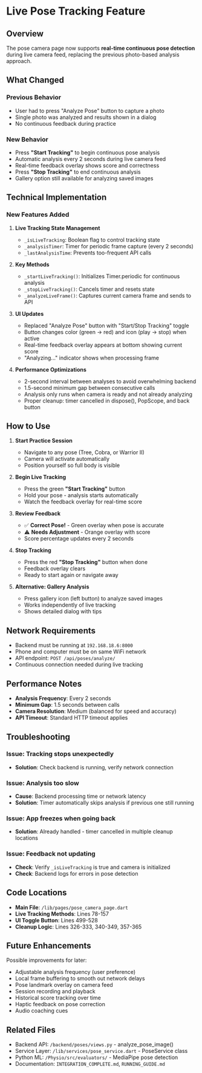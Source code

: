 # Live Pose Tracking Feature

## Overview
The pose camera page now supports **real-time continuous pose detection** during live camera feed, replacing the previous photo-based analysis approach.

## What Changed

### Previous Behavior
- User had to press "Analyze Pose" button to capture a photo
- Single photo was analyzed and results shown in a dialog
- No continuous feedback during practice

### New Behavior
- Press **"Start Tracking"** to begin continuous pose analysis
- Automatic analysis every 2 seconds during live camera feed
- Real-time feedback overlay shows score and correctness
- Press **"Stop Tracking"** to end continuous analysis
- Gallery option still available for analyzing saved images

## Technical Implementation

### New Features Added

1. **Live Tracking State Management**
   - `_isLiveTracking`: Boolean flag to control tracking state
   - `_analysisTimer`: Timer for periodic frame capture (every 2 seconds)
   - `_lastAnalysisTime`: Prevents too-frequent API calls

2. **Key Methods**
   - `_startLiveTracking()`: Initializes Timer.periodic for continuous analysis
   - `_stopLiveTracking()`: Cancels timer and resets state
   - `_analyzeLiveFrame()`: Captures current camera frame and sends to API

3. **UI Updates**
   - Replaced "Analyze Pose" button with "Start/Stop Tracking" toggle
   - Button changes color (green → red) and icon (play → stop) when active
   - Real-time feedback overlay appears at bottom showing current score
   - "Analyzing..." indicator shows when processing frame

4. **Performance Optimizations**
   - 2-second interval between analyses to avoid overwhelming backend
   - 1.5-second minimum gap between consecutive calls
   - Analysis only runs when camera is ready and not already analyzing
   - Proper cleanup: timer cancelled in dispose(), PopScope, and back button

## How to Use

1. **Start Practice Session**
   - Navigate to any pose (Tree, Cobra, or Warrior II)
   - Camera will activate automatically
   - Position yourself so full body is visible

2. **Begin Live Tracking**
   - Press the green **"Start Tracking"** button
   - Hold your pose - analysis starts automatically
   - Watch the feedback overlay for real-time score

3. **Review Feedback**
   - ✅ **Correct Pose!** - Green overlay when pose is accurate
   - ⚠️ **Needs Adjustment** - Orange overlay with score
   - Score percentage updates every 2 seconds

4. **Stop Tracking**
   - Press the red **"Stop Tracking"** button when done
   - Feedback overlay clears
   - Ready to start again or navigate away

5. **Alternative: Gallery Analysis**
   - Press gallery icon (left button) to analyze saved images
   - Works independently of live tracking
   - Shows detailed dialog with tips

## Network Requirements

- Backend must be running at `192.168.18.6:8000`
- Phone and computer must be on same WiFi network
- API endpoint: `POST /api/poses/analyze/`
- Continuous connection needed during live tracking

## Performance Notes

- **Analysis Frequency**: Every 2 seconds
- **Minimum Gap**: 1.5 seconds between calls
- **Camera Resolution**: Medium (balanced for speed and accuracy)
- **API Timeout**: Standard HTTP timeout applies

## Troubleshooting

### Issue: Tracking stops unexpectedly
- **Solution**: Check backend is running, verify network connection

### Issue: Analysis too slow
- **Cause**: Backend processing time or network latency
- **Solution**: Timer automatically skips analysis if previous one still running

### Issue: App freezes when going back
- **Solution**: Already handled - timer cancelled in multiple cleanup locations

### Issue: Feedback not updating
- **Check**: Verify `_isLiveTracking` is true and camera is initialized
- **Check**: Backend logs for errors in pose detection

## Code Locations

- **Main File**: `/lib/pages/pose_camera_page.dart`
- **Live Tracking Methods**: Lines 78-157
- **UI Toggle Button**: Lines 499-528
- **Cleanup Logic**: Lines 326-333, 340-349, 357-365

## Future Enhancements

Possible improvements for later:
- Adjustable analysis frequency (user preference)
- Local frame buffering to smooth out network delays
- Pose landmark overlay on camera feed
- Session recording and playback
- Historical score tracking over time
- Haptic feedback on pose correction
- Audio coaching cues

## Related Files

- Backend API: `/backend/poses/views.py` - analyze_pose_image()
- Service Layer: `/lib/services/pose_service.dart` - PoseService class
- Python ML: `/Physio/src/evaluators/` - MediaPipe pose detection
- Documentation: `INTEGRATION_COMPLETE.md`, `RUNNING_GUIDE.md`
